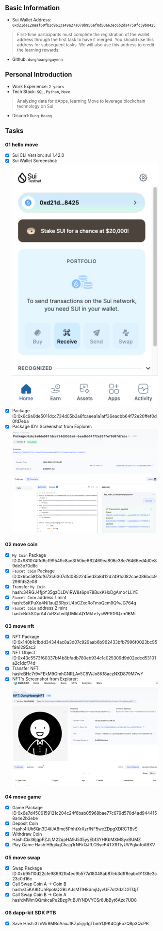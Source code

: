 ## Basic Information
- Sui Wallet Address: `0xd21de128eaf60fb2d9613a49a27a079b956af0d50a63ec6b2da4759fc39b8425`
> First-time participants must complete the registration of the wallet address through the first task to have it merged. You should use this address for subsequent tasks. We will also use this address to credit the learning rewards.
- Github: `dunghoangnguyenn`

## Personal Introduction
- Work Experience: `2 years`
- Tech Stack: `SQL`, `Python`, `Move`
> Analyzing data for dApps, learning Move to leverage blockchain technology on Sui
- Discord: `Dung Hoang`

## Tasks

### 01 hello move
- [x] Sui CLI Version: sui 1.42.0
- [x] Sui Wallet Screenshot: ![](images/sui_walllet.png)
- [x] Package ID:0x6c9a0de5011dcc734d05b3a6fcaeea1a1aff36eadbb64f72e20ffef0d0fd7eba
- [x] Package ID's Screenshot from Explorer: ![](images/packageid.png)

### 02 move coin
- [x] `My Coin` Package ID:0x981074ffd6cf99549c8ae3f50be662469ea806c38e76466ed4d0e89de3e70d8c
- [x] `Faucet Coin` Package ID:0x6bc5813df673c6307dfd0852245ed3a8412d2491c082cae086bdc9296fd52e08
- [x] Transfer `My Coin` hash:34RGJ4fjpY35gzDLDViRW8s6pn78BuxKHxDgAmo4LLYE
- [x] `Faucet Coin` address 1 mint hash:5sKPuXe4Ni1auj26RyxU4pCZxoRoTmoQcm9QfvJG764q
- [x] `Faucet Coin` address 2 mint hash:BdkSDprA47uRXctvdtjDMkbQYMktvTycWPtGRQxm1BMr

### 03 move nft
- [x] NFT Package ID:0x140b1c1bdd34344ac8a3d07c929aab6b962433bfb7996f0023bc95f9a1295ac3
- [x] NFT Object ID:0x43c5573f60337bf4b8bfadb780eb934c1c025309d9d02edcd53101a2c1dcf74d
- [x] Transfer NFT hash:BHc7r9vFEkM9GmhGNRLAv5C5WJo8Kf8aczNXD879M7wY
- [x] NFT's Screenshot from Explorer: ![](images/nft.png)

### 04 move game
- [x] Game Package ID:0x6e7d4506159121c204c24f6bab05968bae77c679d570d4ad9444158a4e2b3ebe
- [x] Deposit Coin Hash:4iUh6Qn3D4fJA8me5PhhtXrXzrfNF5weZDpgXDRCTBvS
- [x] Withdraw Coin Hash:Cix36jqpFZJLM22qpHA9J535yyEbf3YHKbMXMSyxBUMZ
- [x] Play Game Hash:H9gikgChajq1rNFkQJfLCByeF4TX9TtyUVPgkofoABXV

### 05 move swap
- [x] Swap Package ID:0xb95f10d22cfe98692fb4ec9b577a18048ab87eb3dff8eabc91f38e3c23c0d16c
- [x] Call Swap Coin A -> Coin B hash:G5KA8DUhRpokQGBLAJsMTtH8dmjQyvUF7ot2dzDGTQjT
- [x] Call Swap Coin B -> Coin A hash:MWmQQmkcaPe2BzgPtiBJiYNDVYCSr8JbByt6Azc7UD8

### 06 dapp-kit SDK PTB
- [x] Save Hash:3znWr8MBoAaoJtKZp5jrjdgTbmYQ9K4CgEozQ8p3QcPB
